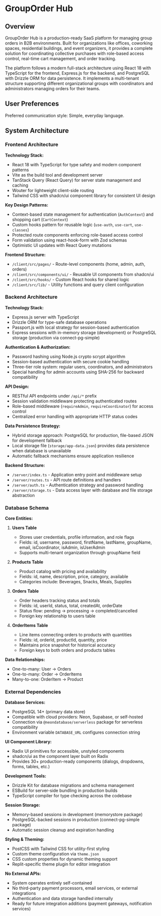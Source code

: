 # GroupOrder Hub

## Overview

GroupOrder Hub is a production-ready SaaS platform for managing group orders in B2B environments. Built for organizations like offices, coworking spaces, residential buildings, and event organizers, it provides a complete solution for coordinating collective purchases with role-based access control, real-time cart management, and order tracking.

The platform follows a modern full-stack architecture using React 18 with TypeScript for the frontend, Express.js for the backend, and PostgreSQL with Drizzle ORM for data persistence. It implements a multi-tenant structure supporting different organizational groups with coordinators and administrators managing orders for their teams.

## User Preferences

Preferred communication style: Simple, everyday language.

## System Architecture

### Frontend Architecture

**Technology Stack:**
- React 18 with TypeScript for type safety and modern component patterns
- Vite as the build tool and development server
- TanStack Query (React Query) for server state management and caching
- Wouter for lightweight client-side routing
- Tailwind CSS with shadcn/ui component library for consistent UI design

**Key Design Patterns:**
- Context-based state management for authentication (`AuthContext`) and shopping cart (`CartContext`)
- Custom hooks pattern for reusable logic (`use-auth`, `use-cart`, `use-classes`)
- Protected route components enforcing role-based access control
- Form validation using react-hook-form with Zod schemas
- Optimistic UI updates with React Query mutations

**Frontend Structure:**
- `/client/src/pages/` - Route-level components (home, admin, auth, orders)
- `/client/src/components/ui/` - Reusable UI components from shadcn/ui
- `/client/src/hooks/` - Custom React hooks for shared logic
- `/client/src/lib/` - Utility functions and query client configuration

### Backend Architecture

**Technology Stack:**
- Express.js server with TypeScript
- Drizzle ORM for type-safe database operations
- Passport.js with local strategy for session-based authentication
- Express sessions with in-memory storage (development) or PostgreSQL storage (production via connect-pg-simple)

**Authentication & Authorization:**
- Password hashing using Node.js crypto scrypt algorithm
- Session-based authentication with secure cookie handling
- Three-tier role system: regular users, coordinators, and administrators
- Special handling for admin accounts using SHA-256 for backward compatibility

**API Design:**
- RESTful API endpoints under `/api/*` prefix
- Session validation middleware protecting authenticated routes
- Role-based middleware (`requireAdmin`, `requireCoordinator`) for access control
- Centralized error handling with appropriate HTTP status codes

**Data Persistence Strategy:**
- Hybrid storage approach: PostgreSQL for production, file-based JSON for development fallback
- Local storage file (`storage/app-data.json`) provides data persistence when database is unavailable
- Automatic fallback mechanisms ensure application resilience

**Backend Structure:**
- `/server/index.ts` - Application entry point and middleware setup
- `/server/routes.ts` - API route definitions and handlers
- `/server/auth.ts` - Authentication strategy and password handling
- `/server/storage.ts` - Data access layer with database and file storage abstraction

### Database Schema

**Core Entities:**

1. **Users Table**
   - Stores user credentials, profile information, and role flags
   - Fields: id, username, password, firstName, lastName, groupName, email, isCoordinator, isAdmin, isUserAdmin
   - Supports multi-tenant organization through groupName field

2. **Products Table**
   - Product catalog with pricing and availability
   - Fields: id, name, description, price, category, available
   - Categories include: Beverages, Snacks, Meals, Supplies

3. **Orders Table**
   - Order headers tracking status and totals
   - Fields: id, userId, status, total, createdAt, orderDate
   - Status flow: pending → processing → completed/cancelled
   - Foreign key relationship to users table

4. **OrderItems Table**
   - Line items connecting orders to products with quantities
   - Fields: id, orderId, productId, quantity, price
   - Maintains price snapshot for historical accuracy
   - Foreign keys to both orders and products tables

**Data Relationships:**
- One-to-many: User → Orders
- One-to-many: Order → OrderItems
- Many-to-one: OrderItem → Product

### External Dependencies

**Database Services:**
- PostgreSQL 14+ (primary data store)
- Compatible with cloud providers: Neon, Supabase, or self-hosted
- Connection via `@neondatabase/serverless` package for serverless compatibility
- Environment variable `DATABASE_URL` configures connection string

**UI Component Library:**
- Radix UI primitives for accessible, unstyled components
- shadcn/ui as the component layer built on Radix
- Provides 30+ production-ready components (dialogs, dropdowns, forms, tables, etc.)

**Development Tools:**
- Drizzle Kit for database migrations and schema management
- ESBuild for server-side bundling in production builds
- TypeScript compiler for type checking across the codebase

**Session Storage:**
- Memory-based sessions in development (memorystore package)
- PostgreSQL-backed sessions in production (connect-pg-simple package)
- Automatic session cleanup and expiration handling

**Styling & Theming:**
- PostCSS with Tailwind CSS for utility-first styling
- Custom theme configuration via `theme.json`
- CSS custom properties for dynamic theming support
- Replit-specific theme plugin for editor integration

**No External APIs:**
- System operates entirely self-contained
- No third-party payment processors, email services, or external integrations
- Authentication and data storage handled internally
- Ready for future integration additions (payment gateways, notification services)